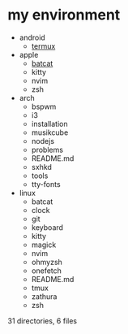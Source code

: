 # my environment

* android
	* [termux](./android/README.md)
* apple
	* [batcat](apple/batcat/README.md)
	* kitty
	* nvim
	* zsh
* arch
	* bspwm
	* i3
	* installation
	* musikcube
	* nodejs
	* problems
	* README.md
	* sxhkd
	* tools
	* tty-fonts
* linux
	* batcat
	* clock
	* git
	* keyboard
	* kitty
	* magick
	* nvim
	* ohmyzsh
	* onefetch
	* README.md
	* tmux
	* zathura
	* zsh

31 directories, 6 files
